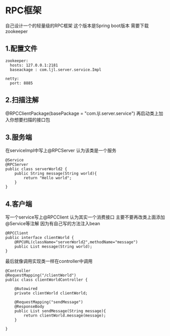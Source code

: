 # RPC框架
自己设计一个的轻量级的RPC框架 这个版本是Spring boot版本
需要下载zookeeper

## 1.配置文件
```
zookeeper:
  hosts: 127.0.0.1:2181
  baseackage : com.ljl.server.service.Impl

netty:
  port: 8885
```
## 2.扫描注解
@RPCClientPackage(basePackage = "com.ljl.server.service")
再启动类上加入你想要扫描的接口包

## 3.服务端
在serviceImpl中写上@RPCServer 认为该类是一个服务
```
@Service
@RPCServer
public class serverWorld2 {
	public String message(String world){
		return "Hello world";
	} 
}
```
## 4.客户端<br>
写一个service写上@RPCClient 认为其实一个消费接口 主要不要再改类上面添加@Service等注解 因为有自己写的方法注入bean
```
@RPCClient
public interface clientWorld {
	@RPCURL(className="serverWorld2",methodName="message") 
	public List message(String world);
}
```
最后就像调用实现类一样在controller中调用<br>
```
@Controller
@RequestMapping("/clientWorld")
public class clientWorldController {
	
	@Autowired
	private clientWorld clientWorld;
	
	@RequestMapping("sendMessage")
	@ResponseBody
	public List sendMessage(String message){
		return clientWorld.message(message);
	}

}

